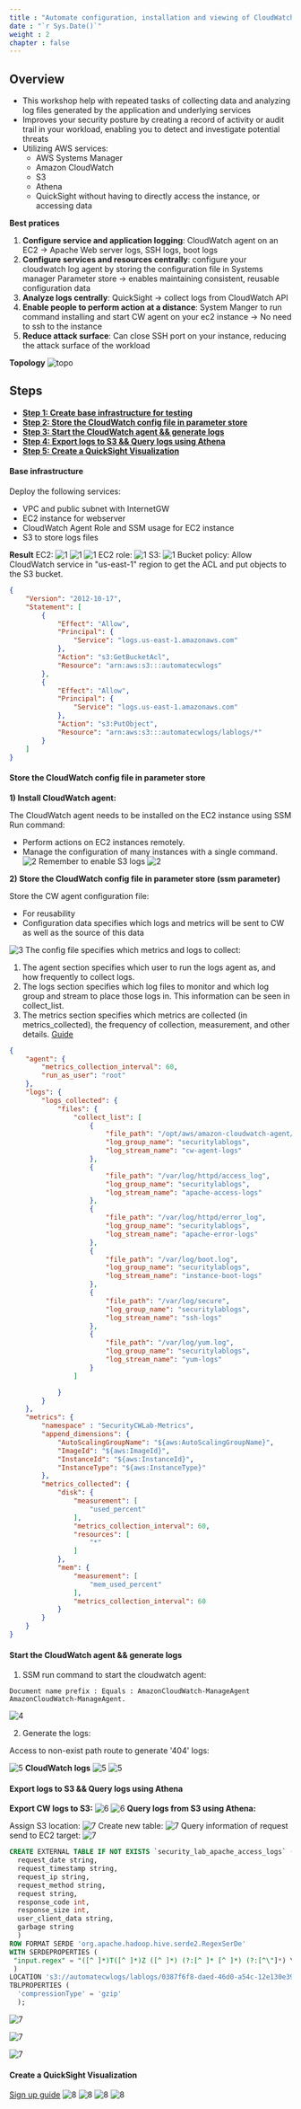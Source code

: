 ```yaml
---
title : "Automate configuration, installation and viewing of CloudWatch"
date : "`r Sys.Date()`"
weight : 2
chapter : false
---
```


## Overview
- This workshop help with repeated tasks of collecting data and analyzing log files generated by the application and underlying services 
- Improves your security posture by creating a record of activity or audit trail in your workload, enabling you to detect and investigate potential threats
- Utilizing AWS services:
    * AWS Systems Manager
    * Amazon CloudWatch 
    * S3
    * Athena
    * QuickSight
without having to directly access the instance, or accessing data 

**Best pratices**
1) **Configure service and application logging**: CloudWatch agent on an EC2 -> Apache Web server logs, SSH logs, boot logs
2) **Configure services and resources centrally**: configure your cloudwatch log agent by storing the configuration file in Systems manager Parameter store -> enables maintaining consistent, reusable configuration data
3) **Analyze logs centrally**: QuickSight -> collect logs from CloudWatch API
4) **Enable people to perform action at a distance**: System Manger to run command installing and start CW agent on your ec2 instance -> No need to ssh to the instance
5) **Reduce attack surface**: Can close SSH port on your instance, reducing the attack surface of the workload

**Topology**
![topo](/AWS-Security-Workshop/images/well_2/topo.PNG)

## Steps
- **[Step 1: Create base infrastructure for testing](#base-infrastructure)**
- **[Step 2: Store the CloudWatch config file in parameter store](#store-the-cloudwatch-config-file-in-parameter-store)**
- **[Step 3: Start the CloudWatch agent && generate logs](#start-the-cloudwatch-agent--generat-logs)**
- **[Step 4: Export logs to S3 && Query logs using Athena](#export-logs-to-s3--query-logs-using-athena)**
- **[Step 5: Create a QuickSight Visualization](#create-a-quicksight-visualization)**
#### Base infrastructure
Deploy the following services:
- VPC and public subnet with InternetGW
- EC2 instance for webserver
- CloudWatch Agent Role and SSM usage for EC2 instance
- S3 to store logs files

**Result**
EC2:
![1](/AWS-Security-Workshop/images/well_2/1.png)
![1](/AWS-Security-Workshop/images/well_2/1.2.png)
![1](/AWS-Security-Workshop/images/well_2/1.3.png)
EC2 role:
![1](/AWS-Security-Workshop/images/well_2/1.4.png)
S3:
![1](/AWS-Security-Workshop/images/well_2/1.5.png)
Bucket policy: Allow CloudWatch service in "us-east-1" region to get the ACL and put objects to the S3 bucket.
```json
{
    "Version": "2012-10-17",
    "Statement": [
        {
            "Effect": "Allow",
            "Principal": {
                "Service": "logs.us-east-1.amazonaws.com"
            },
            "Action": "s3:GetBucketAcl",
            "Resource": "arn:aws:s3:::automatecwlogs"
        },
        {
            "Effect": "Allow",
            "Principal": {
                "Service": "logs.us-east-1.amazonaws.com"
            },
            "Action": "s3:PutObject",
            "Resource": "arn:aws:s3:::automatecwlogs/lablogs/*"
        }
    ]
}
```
#### Store the CloudWatch config file in parameter store
**1) Install CloudWatch agent:**

The CloudWatch agent needs to be installed on the EC2 instance using SSM Run command:
- Perform actions on EC2 instances remotely.
- Manage the configuration of many instances with a single command. 
![2](/AWS-Security-Workshop/images/well_2/2.png)
Remember to enable S3 logs
![2](/AWS-Security-Workshop/images/well_2/2.1.png)

**2) Store the CloudWatch config file in parameter store (ssm parameter)**

Store the CW agent configuration file:
- For reusability
- Configuration data specifies which logs and metrics will be sent to CW as well as the source of this data

![3](/AWS-Security-Workshop/images/well_2/3.png)
The config file specifies which metrics and logs to collect:
1. The agent section specifies which user to run the logs agent as, and how frequently to collect logs.
2. The logs section specifies which log files to monitor and which log group and stream to place those logs in. This information can be seen in collect_list. 
3. The metrics section specifies which metrics are collected (in metrics_collected), the frequency of collection, measurement, and other details.
[Guide](https://docs.aws.amazon.com/AmazonCloudWatch/latest/monitoring/CloudWatch-Agent-Configuration-File-Details.html#CloudWatch-Agent-Configuration-File-Agentsection)
```json
{
	"agent": {
		"metrics_collection_interval": 60,
		"run_as_user": "root"
	},
	"logs": {
		"logs_collected": {
			"files": {
				"collect_list": [
					{
						"file_path": "/opt/aws/amazon-cloudwatch-agent/logs/amazon-cloudwatch-agent.log",
						"log_group_name": "securitylablogs",
						"log_stream_name": "cw-agent-logs"
					},
					{
						"file_path": "/var/log/httpd/access_log",
						"log_group_name": "securitylablogs",
						"log_stream_name": "apache-access-logs"
					},
					{
						"file_path": "/var/log/httpd/error_log",
						"log_group_name": "securitylablogs",
						"log_stream_name": "apache-error-logs"
					},
					{
						"file_path": "/var/log/boot.log",
						"log_group_name": "securitylablogs",
						"log_stream_name": "instance-boot-logs"
					},
					{
						"file_path": "/var/log/secure",
						"log_group_name": "securitylablogs",
						"log_stream_name": "ssh-logs"
					},
					{
						"file_path": "/var/log/yum.log",
						"log_group_name": "securitylablogs",
						"log_stream_name": "yum-logs"
					}
				]

			}
		}
	},
	"metrics": {
		"namespace" : "SecurityCWLab-Metrics",
		"append_dimensions": {
			"AutoScalingGroupName": "${aws:AutoScalingGroupName}",
			"ImageId": "${aws:ImageId}",
			"InstanceId": "${aws:InstanceId}",
			"InstanceType": "${aws:InstanceType}"
		},
		"metrics_collected": {
			"disk": {
				"measurement": [
					"used_percent"
				],
				"metrics_collection_interval": 60,
				"resources": [
					"*"
				]
			},
			"mem": {
				"measurement": [
					"mem_used_percent"
				],
				"metrics_collection_interval": 60
			}
		}
	}
}

```

#### Start the CloudWatch agent && generate logs
1. SSM run command to start the cloudwatch agent:
```shell
Document name prefix : Equals : AmazonCloudWatch-ManageAgent
AmazonCloudWatch-ManageAgent.
```
![4](/AWS-Security-Workshop/images/well_2/4.png)

2. Generate the logs:

Access to non-exist path route to generate '404' logs:

![5](/AWS-Security-Workshop/images/well_2/5.png)
**CloudWatch logs**
![5](/AWS-Security-Workshop/images/well_2/5.1.png)
![5](/AWS-Security-Workshop/images/well_2/5.2.png)

#### Export logs to S3 && Query logs using Athena
**Export CW logs to S3:**
![6](/AWS-Security-Workshop/images/well_2/6.png)
![6](/AWS-Security-Workshop/images/well_2/6.1.png)
**Query logs from S3 using Athena:**

Assign S3 location:
![7](/AWS-Security-Workshop/images/well_2/7.png)
Create new table:
![7](/AWS-Security-Workshop/images/well_2/7.1.png)
Query information of request send to EC2 target:
![7](/AWS-Security-Workshop/images/well_2/7.2.png)
```sql
CREATE EXTERNAL TABLE IF NOT EXISTS `security_lab_apache_access_logs` (
  request_date string,
  request_timestamp string,
  request_ip string,
  request_method string,
  request string,
  response_code int,
  response_size int,
  user_client_data string,
  garbage string
  )
ROW FORMAT SERDE 'org.apache.hadoop.hive.serde2.RegexSerDe'
WITH SERDEPROPERTIES (
 "input.regex" = "([^ ]*)T([^ ]*)Z ([^ ]*) (?:[^ ]* [^ ]*) (?:[^\"]*) \"([^ ]*) ([^\"]*)\" ([^ ]*) ([^ ]*) (?:\"[^\"]*\") (\"[^\"]*\")([^\n]*)"
 )
LOCATION 's3://automatecwlogs/lablogs/0387f6f8-daed-46d0-a54c-12e130e39e5d/apache-access-logs/'
TBLPROPERTIES (
  'compressionType' = 'gzip'
  );
```
![7](/AWS-Security-Workshop/images/well_2/7.3.png)

![7](/AWS-Security-Workshop/images/well_2/7.4.png)

![7](/AWS-Security-Workshop/images/well_2/7.5.png)

#### Create a QuickSight Visualization
[Sign up guide](https://docs.aws.amazon.com/quicksight/latest/user/signing-up.html)
![8](/AWS-Security-Workshop/images/well_2/8.png)
![8](/AWS-Security-Workshop/images/well_2/8.1.png)
![8](/AWS-Security-Workshop/images/well_2/8.2.png)
![8](/AWS-Security-Workshop/images/well_2/8.3.png)


